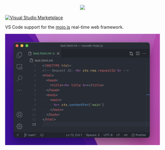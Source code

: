 <p align="center">
  <a href="https://mojojs.org">
    <img src="https://github.com/mojolicious/mojo.js/blob/main/docs/images/logo.png?raw=true" style="margin: 0 auto;">
  </a>
</p>

[![Visual Studio Marketplace](https://img.shields.io/visual-studio-marketplace/v/kraih.javascript-mt-support.svg?label=Visual%20Studio%20Marketplace)](https://marketplace.visualstudio.com/items?itemName=kraih.javascript-mt-support)

VS Code support for the [mojo.js](http://mojojs.org) real-time web framework.

![Screenshot](https://github.com/mojolicious/vscode-mojo.js/raw/main/example.png)
